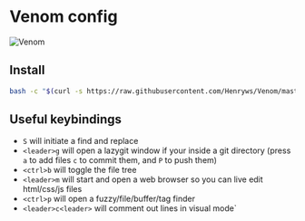 # Venom config
![Venom](https://user-images.githubusercontent.com/58742515/131223881-5ff01303-6ba0-4f75-97b8-0e9ddb618209.png)

## Install
```bash
bash -c "$(curl -s https://raw.githubusercontent.com/Henryws/Venom/master/install.sh)"
```

## Useful keybindings
* `S` will initiate a find and replace
* `<leader>g` will open a lazygit window if your inside a git directory (press `a` to add files `c` to commit them, and `P` to push them)
* `<ctrl>b` will toggle the file tree
* `<leader>m` will start and open a web browser so you can live edit html/css/js files
* `<ctrl>p` will open a fuzzy/file/buffer/tag finder
* `<leader>c<leader>` will comment out lines in visual mode`
